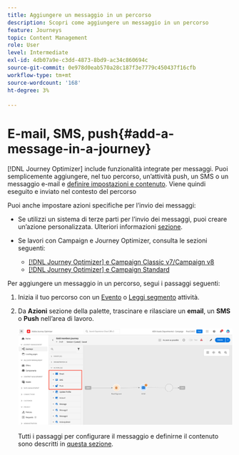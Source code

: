```yaml
---
title: Aggiungere un messaggio in un percorso
description: Scopri come aggiungere un messaggio in un percorso
feature: Journeys
topic: Content Management
role: User
level: Intermediate
exl-id: 4db07a9e-c3dd-4873-8bd9-ac34c860694c
source-git-commit: 0e978d0eab570a28c187f3e7779c450437f16cfb
workflow-type: tm+mt
source-wordcount: '168'
ht-degree: 3%

---
```


# E-mail, SMS, push{#add-a-message-in-a-journey}

[!DNL Journey Optimizer] include funzionalità integrate per messaggi. Puoi semplicemente aggiungere, nel tuo percorso, un’attività push, un SMS o un messaggio e-mail e [definire impostazioni e contenuto](../messages/get-started-content.md). Viene quindi eseguito e inviato nel contesto del percorso

Puoi anche impostare azioni specifiche per l’invio dei messaggi:

* Se utilizzi un sistema di terze parti per l’invio dei messaggi, puoi creare un’azione personalizzata. Ulteriori informazioni [sezione](../action/action.md).

* Se lavori con Campaign e Journey Optimizer, consulta le sezioni seguenti:

   * [[!DNL Journey Optimizer] e Campaign Classic v7/Campaign v8](../action/acc-action.md)
   * [[!DNL Journey Optimizer] e Campaign Standard](../action/acs-action.md)

Per aggiungere un messaggio in un percorso, segui i passaggi seguenti:

1. Inizia il tuo percorso con un [Evento](general-events.md) o [Leggi segmento](read-segment.md) attività.

1. Da **Azioni** sezione della palette, trascinare e rilasciare un **email**, un **SMS** o **Push** nell’area di lavoro.

   ![](../messages/assets/add-a-message.png)


   Tutti i passaggi per configurare il messaggio e definirne il contenuto sono descritti in [questa sezione](../messages/get-started-content.md).


